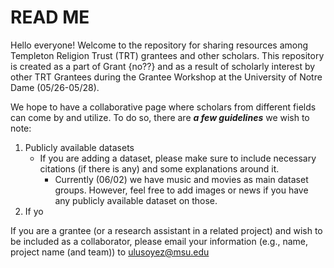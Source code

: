 # READ ME
Hello everyone! Welcome to the repository for sharing resources among Templeton Religion Trust (TRT) grantees and other scholars. This repository is created as a part of Grant {no??} and as a result of scholarly interest by other TRT Grantees during the Grantee Workshop at the University of Notre Dame (05/26-05/28).

We hope to have a collaborative page where scholars from different fields can come by and utilize. To do so, there are ***a few guidelines*** we wish to note:
1) Publicly available datasets
   -  If you are adding a dataset, please make sure to include necessary citations (if there is any) and some explanations around it. 
      -  Currently (06/02) we have music and movies as main dataset groups. However, feel free to add images or news if you have any publicly available dataset on those.
3) If yo





If you are a grantee (or a research assistant in a related project) and wish to be included as a collaborator, please email your information (e.g., name, project name (and team)) to ulusoyez@msu.edu
